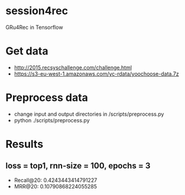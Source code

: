 # session4rec
GRu4Rec in Tensorflow

# Get data

- http://2015.recsyschallenge.com/challenge.html
- https://s3-eu-west-1.amazonaws.com/yc-rdata/yoochoose-data.7z

# Preprocess data

- change input and output directories in /scripts/preprocess.py
- python ./scripts/preprocess.py

# Results

## loss = top1, rnn-size = 100, epochs = 3
  - Recall@20: 0.4243443414791227
  - MRR@20: 0.10790868224055285
